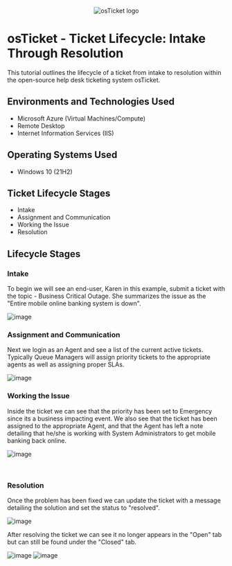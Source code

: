 <p align="center">
<img src="https://i.imgur.com/Clzj7Xs.png" alt="osTicket logo"/>
</p>

<h1>osTicket - Ticket Lifecycle: Intake Through Resolution</h1>
This tutorial outlines the lifecycle of a ticket from intake to resolution within the open-source help desk ticketing system osTicket.<br />


<h2>Environments and Technologies Used</h2>

- Microsoft Azure (Virtual Machines/Compute)
- Remote Desktop
- Internet Information Services (IIS)

<h2>Operating Systems Used </h2>

- Windows 10</b> (21H2)

<h2>Ticket Lifecycle Stages</h2>

- Intake
- Assignment and Communication
- Working the Issue
- Resolution

<h2>Lifecycle Stages</h2>

<h3>Intake</h3>

To begin we will see an end-user, Karen in this example, submit a ticket with the topic - Business Critical Outage. She summarizes the issue as the "Entire mobile online banking system is down". 

![image](https://user-images.githubusercontent.com/111653930/235738146-eeb57cfc-79a9-432c-83f7-ae9895463c75.png)


<h3>Assignment and Communication</h3>
Next we login as an Agent and see a list of the current active tickets. Typically Queue Managers will assign priority tickets to the appropriate agents as well as assigning proper SLAs.

![image](https://user-images.githubusercontent.com/111653930/235742803-093ecfbb-8cef-48b1-a6f8-30f6e02e366f.png)


<h3>Working the Issue</h3>

Inside the ticket we can see that the priority has been set to Emergency since its a business impacting event. We also see that the ticket has been assigned to the appropriate Agent, and that the Agent has left a note detailing that he/she is working with System Administrators to get mobile banking back online.

![image](https://user-images.githubusercontent.com/111653930/235744604-0d16cebc-e434-4179-a86b-32e7c278265f.png)

<br/>
<h3>Resolution</h3>
Once the problem has been fixed we can update the ticket with a message detailing the solution and set the status to "resolved".

![image](https://user-images.githubusercontent.com/111653930/235746283-ae527f7c-30ee-4267-b957-0a288f7c5921.png)

After resolving the ticket we can see it no longer appears in the "Open" tab but can still be found under the "Closed" tab.

![image](https://user-images.githubusercontent.com/111653930/235746600-4daad270-d44a-455a-89a3-d9d540949b1c.png)
![image](https://user-images.githubusercontent.com/111653930/235746634-659ee4c3-78a3-4125-9ed4-97c03e068640.png)







